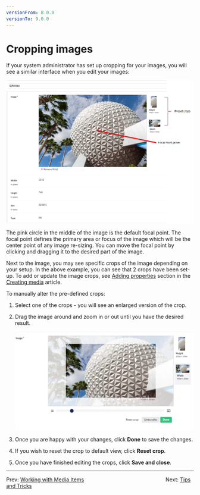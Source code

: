 ```yaml
---
versionFrom: 8.0.0
versionTo: 9.0.0
---
```


# Cropping images

If your system administrator has set up cropping for your images, you will see a similar interface when you edit your images:

![Options for editing images](images/cropping-images-v9.png)

The pink circle in the middle of the image is the default focal point. The focal point defines the primary area or focus of the image which will be the center point of any image re-sizing. You can move the focal point by clicking and dragging it to the desired part of the image.

Next to the image, you may see specific crops of the image depending on your setup. In the above example, you can see that 2 crops have been set-up. To add or update the image crops, see [Adding properties](../../../../Fundamentals/Data/Creating-Media/index.md#adding-properties) section in the [Creating media](../../../../Fundamentals/Data/Creating-Media/index.md) article.

To manually alter the pre-defined crops:

1. Select one of the crops - you will see an enlarged version of the crop.
2. Drag the image around and zoom in or out until you have the desired result.

    ![Editing a pre-defined crop](images/preset-crops-v9.png)
3. Once you are happy with your changes, click **Done** to save the changes.
4. If you wish to reset the crop to default view, click **Reset crop**.
5. Once you have finished editing the crops, click **Save and close**.

---

Prev: [Working with Media Items](../Working-with-Images-and-Files/index.md) &emsp; &emsp; &emsp; &emsp; &emsp; &emsp; &emsp; &emsp; &emsp; &emsp; &emsp; &emsp; Next: [Tips and Tricks](../../Tips-and-Tricks/index.md)
